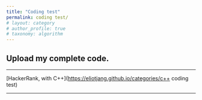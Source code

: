 ```yaml
---
title: "Coding test"
permalink: coding test/
# layout: category
# author_profile: true
# taxonomy: algorithm
---
```


## Upload my complete code.  

*****

[HackerRank, with C++](https://eliotjang.github.io/categories/c++ coding test)

*****
